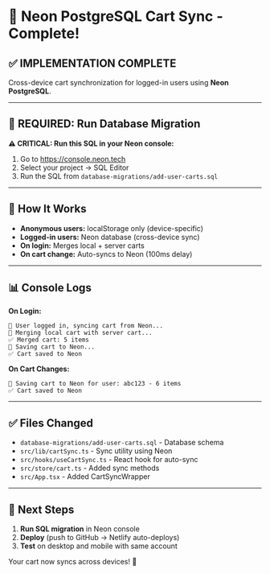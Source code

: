 # 🚀 Neon PostgreSQL Cart Sync - Complete!

## ✅ IMPLEMENTATION COMPLETE

Cross-device cart synchronization for logged-in users using **Neon PostgreSQL**.

---

## 🔧 REQUIRED: Run Database Migration

**⚠️ CRITICAL: Run this SQL in your Neon console:**

1. Go to https://console.neon.tech
2. Select your project → SQL Editor
3. Run the SQL from `database-migrations/add-user-carts.sql`

---

## 🎯 How It Works

- **Anonymous users:** localStorage only (device-specific)
- **Logged-in users:** Neon database (cross-device sync)
- **On login:** Merges local + server carts
- **On cart change:** Auto-syncs to Neon (100ms delay)

---

## 📊 Console Logs

**On Login:**
```
👤 User logged in, syncing cart from Neon...
🔄 Merging local cart with server cart...
✅ Merged cart: 5 items
💾 Saving cart to Neon...
✅ Cart saved to Neon
```

**On Cart Changes:**
```
💾 Saving cart to Neon for user: abc123 - 6 items
✅ Cart saved to Neon
```

---

## ✅ Files Changed

- `database-migrations/add-user-carts.sql` - Database schema
- `src/lib/cartSync.ts` - Sync utility using Neon
- `src/hooks/useCartSync.ts` - React hook for auto-sync
- `src/store/cart.ts` - Added sync methods
- `src/App.tsx` - Added CartSyncWrapper

---

## 🚀 Next Steps

1. **Run SQL migration** in Neon console
2. **Deploy** (push to GitHub → Netlify auto-deploys)
3. **Test** on desktop and mobile with same account

Your cart now syncs across devices! 🎉
